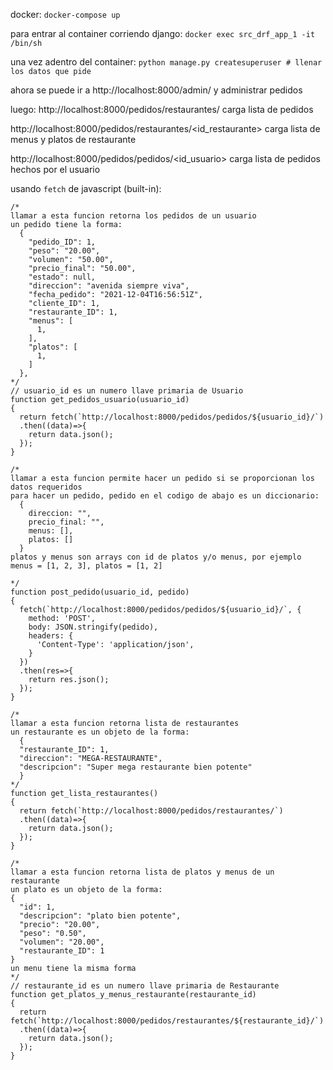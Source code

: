 docker:
`docker-compose up`

para entrar al container corriendo django:
`docker exec src_drf_app_1 -it /bin/sh`

una vez adentro del container:
`python manage.py createsuperuser # llenar los datos que pide`

ahora se puede ir a http://localhost:8000/admin/ y administrar
pedidos

luego:
http://localhost:8000/pedidos/restaurantes/ carga lista de pedidos

http://localhost:8000/pedidos/restaurantes/<id_restaurante> carga lista de menus y platos de restaurante

http://localhost:8000/pedidos/pedidos/<id_usuario> carga lista de pedidos hechos por el usuario


usando `fetch` de javascript (built-in):

```
/*
llamar a esta funcion retorna los pedidos de un usuario
un pedido tiene la forma:
  {
    "pedido_ID": 1,
    "peso": "20.00",
    "volumen": "50.00",
    "precio_final": "50.00",
    "estado": null,
    "direccion": "avenida siempre viva",
    "fecha_pedido": "2021-12-04T16:56:51Z",
    "cliente_ID": 1,
    "restaurante_ID": 1,
    "menus": [
      1,
    ],
    "platos": [
      1,
    ]
  },
*/
// usuario_id es un numero llave primaria de Usuario
function get_pedidos_usuario(usuario_id)
{
  return fetch(`http://localhost:8000/pedidos/pedidos/${usuario_id}/`)
  .then((data)=>{
    return data.json();
  });
}

/*
llamar a esta funcion permite hacer un pedido si se proporcionan los datos requeridos
para hacer un pedido, pedido en el codigo de abajo es un diccionario:
  {
    direccion: "",
    precio_final: "",
    menus: [],
    platos: []
  }
platos y menus son arrays con id de platos y/o menus, por ejemplo menus = [1, 2, 3], platos = [1, 2]

*/
function post_pedido(usuario_id, pedido)
{
  fetch(`http://localhost:8000/pedidos/pedidos/${usuario_id}/`, {
    method: 'POST',
    body: JSON.stringify(pedido),
    headers: {
      'Content-Type': 'application/json',
    }
  })
  .then(res=>{
    return res.json();
  });
}

/*
llamar a esta funcion retorna lista de restaurantes
un restaurante es un objeto de la forma:
  {
  "restaurante_ID": 1,
  "direccion": "MEGA-RESTAURANTE",
  "descripcion": "Super mega restaurante bien potente"
  }
*/
function get_lista_restaurantes()
{
  return fetch(`http://localhost:8000/pedidos/restaurantes/`)
  .then((data)=>{
    return data.json();
  });
}

/*
llamar a esta funcion retorna lista de platos y menus de un restaurante
un plato es un objeto de la forma:
{
  "id": 1,
  "descripcion": "plato bien potente",
  "precio": "20.00",
  "peso": "0.50",
  "volumen": "20.00",
  "restaurante_ID": 1
}
un menu tiene la misma forma
*/
// restaurante_id es un numero llave primaria de Restaurante
function get_platos_y_menus_restaurante(restaurante_id)
{
  return fetch(`http://localhost:8000/pedidos/restaurantes/${restaurante_id}/`)
  .then((data)=>{
    return data.json();
  });
}
```
